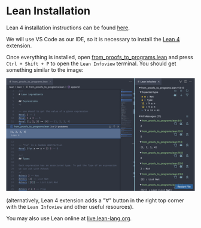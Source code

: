 # Lean Installation

Lean 4 installation instructions can be found [here](https://leanprover-community.github.io/get_started.html).

We will use VS Code as our IDE, so it is necessary to install the [Lean 4](https://marketplace.visualstudio.com/items?itemName=leanprover.lean4) extension. 

Once everything is installed, open [from_proofs_to_programs.lean](lean/from_proofs_to_programs.lean) and press `Ctrl + Shift + P` to open the `Lean Infoview` terminal. You should get something similar to the image:  

![lean](../media/lean.png "Lean")

(alternatively, Lean 4 extension adds a "∀" button in the right top corner with the `Lean Infoview` and other useful resources).

You may also use Lean online at [live.lean-lang.org](https://live.lean-lang.org/). 
